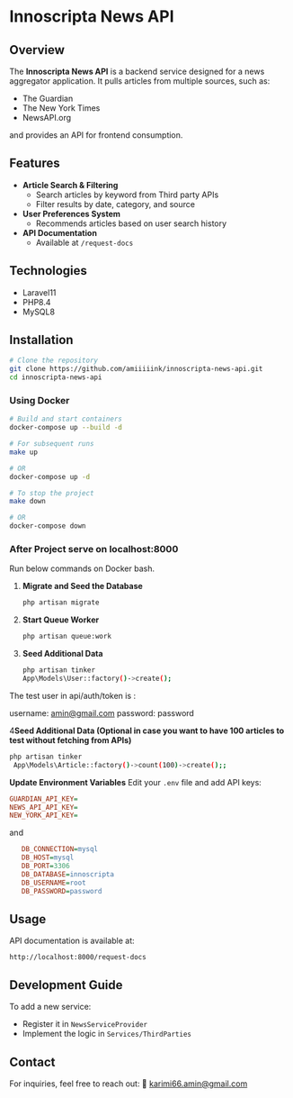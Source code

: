 # Innoscripta News API

## Overview

The **Innoscripta News API** is a backend service designed for a news aggregator application. It pulls articles from
multiple sources, such as:

- The Guardian
- The New York Times
- NewsAPI.org

and provides an API for frontend consumption.


## Features

- **Article Search & Filtering**
    - Search articles by keyword from Third party APIs
    - Filter results by date, category, and source
- **User Preferences System**
    - Recommends articles based on user search history
- **API Documentation**
    - Available at `/request-docs`

## Technologies

- Laravel11
- PHP8.4
- MySQL8

## Installation

```bash
# Clone the repository
git clone https://github.com/amiiiiink/innoscripta-news-api.git
cd innoscripta-news-api
```

### Using Docker

```bash
# Build and start containers
docker-compose up --build -d
```

```bash
# For subsequent runs
make up   
```

```bash
# OR
docker-compose up -d
```

```bash
# To stop the project
make down  
```

```bash
# OR
docker-compose down
```

### After Project serve on localhost:8000

 Run below commands on Docker bash.

1. **Migrate and Seed the Database**
   ```bash
   php artisan migrate
   ```

2. **Start Queue Worker**
   ```bash
   php artisan queue:work
   ```
3. **Seed Additional Data**
   ```bash
   php artisan tinker
   App\Models\User::factory()->create();
   ```
   
The test user in api/auth/token is : 

 username: amin@gmail.com
 password: password

4**Seed Additional Data (Optional in case you want to have 100 articles to test without fetching from APIs)**
   ```bash
   php artisan tinker
    App\Models\Article::factory()->count(100)->create();;
   ```
  

 **Update Environment Variables**
   Edit your `.env` file and add API keys:
   ```ini
   GUARDIAN_API_KEY=
   NEWS_API_API_KEY=
   NEW_YORK_API_KEY=
   ```
   
   and

  ```ini
     DB_CONNECTION=mysql
     DB_HOST=mysql
     DB_PORT=3306
     DB_DATABASE=innoscripta
     DB_USERNAME=root
     DB_PASSWORD=password
   ```

## Usage

API documentation is available at:

```
http://localhost:8000/request-docs
```

## Development Guide

To add a new service:

- Register it in `NewsServiceProvider`
- Implement the logic in `Services/ThirdParties`

## Contact

For inquiries, feel free to reach out:
📧 [karimi66.amin@gmail.com](mailto:karimi66.amin@gmail.com)

